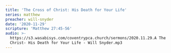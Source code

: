 ```yaml
---
title: 'The Cross of Christ: His Death for Your Life'
series: matthew
preacher: will-snyder
date: '2020-11-29'
scripture: 'Matthew 27:45-56'
audio: >-
  https://s3.wasabisys.com/coventrypca.church/sermons/2020.11.29.A The Cross of
  Christ- His Death for Your Life - Will Snyder.mp3
---
```

